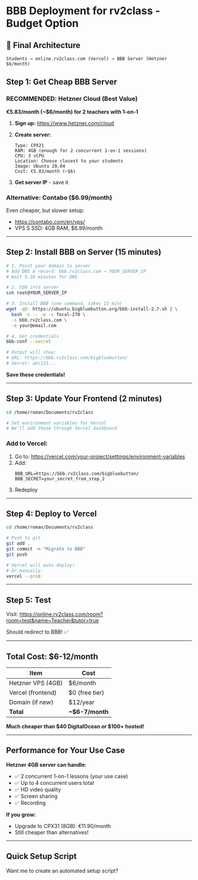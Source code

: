 # BBB Deployment for rv2class - Budget Option

## 🎯 Final Architecture

```
Students → online.rv2class.com (Vercel) → BBB Server (Hetzner $6/month)
```

## Step 1: Get Cheap BBB Server

### RECOMMENDED: Hetzner Cloud (Best Value)
**€5.83/month (~$6/month) for 2 teachers with 1-on-1**

1. **Sign up:** https://www.hetzner.com/cloud
2. **Create server:**
   ```
   Type: CPX21
   RAM: 4GB (enough for 2 concurrent 1-on-1 sessions)
   CPU: 3 vCPU
   Location: Choose closest to your students
   Image: Ubuntu 20.04
   Cost: €5.83/month (~$6)
   ```

3. **Get server IP** - save it

### Alternative: Contabo ($6.99/month)
Even cheaper, but slower setup:
- https://contabo.com/en/vps/
- VPS S SSD: 4GB RAM, $6.99/month

---

## Step 2: Install BBB on Server (15 minutes)

```bash
# 1. Point your domain to server
# Add DNS A record: bbb.rv2class.com → YOUR_SERVER_IP
# Wait 5-10 minutes for DNS

# 2. SSH into server
ssh root@YOUR_SERVER_IP

# 3. Install BBB (one command, takes 15 min)
wget -qO- https://ubuntu.bigbluebutton.org/bbb-install-2.7.sh | \
  bash -s -- -w -v focal-270 \
  -s bbb.rv2class.com \
  -e your@email.com

# 4. Get credentials
bbb-conf --secret

# Output will show:
# URL: https://bbb.rv2class.com/bigbluebutton/
# Secret: abc123...
```

**Save these credentials!**

---

## Step 3: Update Your Frontend (2 minutes)

```bash
cd /home/roman/Documents/rv2class

# Set environment variables for Vercel
# We'll add these through Vercel dashboard
```

### Add to Vercel:
1. Go to: https://vercel.com/your-project/settings/environment-variables
2. Add:
   ```
   BBB_URL=https://bbb.rv2class.com/bigbluebutton/
   BBB_SECRET=your_secret_from_step_2
   ```
3. Redeploy

---

## Step 4: Deploy to Vercel

```bash
cd /home/roman/Documents/rv2class

# Push to git
git add .
git commit -m "Migrate to BBB"
git push

# Vercel will auto-deploy!
# Or manually:
vercel --prod
```

---

## Step 5: Test

Visit: https://online.rv2class.com/room?room=test&name=Teacher&tutor=true

Should redirect to BBB! ✅

---

## Total Cost: $6-12/month

| Item | Cost |
|------|------|
| Hetzner VPS (4GB) | $6/month |
| Vercel (frontend) | $0 (free tier) |
| Domain (if new) | $12/year |
| **Total** | **~$6-7/month** |

**Much cheaper than $40 DigitalOcean or $100+ hosted!**

---

## Performance for Your Use Case

**Hetzner 4GB server can handle:**
- ✅ 2 concurrent 1-on-1 lessons (your use case)
- ✅ Up to 4 concurrent users total
- ✅ HD video quality
- ✅ Screen sharing
- ✅ Recording

**If you grow:**
- Upgrade to CPX31 (8GB): €11.90/month
- Still cheaper than alternatives!

---

## Quick Setup Script

Want me to create an automated setup script?
